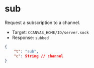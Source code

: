 # sub

Request a subscription to a channel.

- Target: `CCANVAS_HOME/ID/server.sock`
- Response: `subbed`

```json
{
    "t": "sub",
    "c": String // channel
}
```
